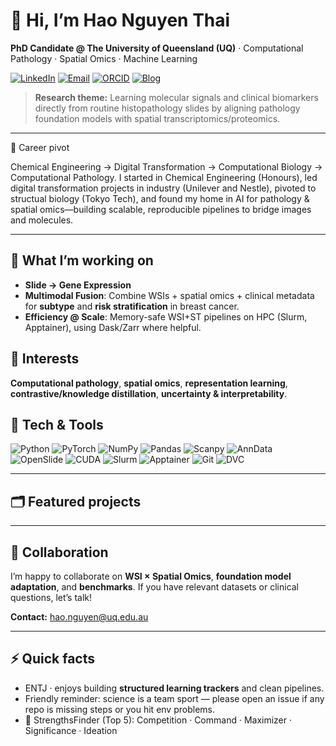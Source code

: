 # 👋 Hi, I’m **Hao Nguyen Thai**

**PhD Candidate @ The University of Queensland (UQ)** · Computational Pathology · Spatial Omics · Machine Learning

[![LinkedIn](https://img.shields.io/badge/LinkedIn-hao--nguyen--thai-blue?logo=linkedin)](https://www.linkedin.com/in/thai-hao-nguyen/)
[![Email](https://img.shields.io/badge/Email-hao.nguyen%40uq.edu.au-informational?logo=gmail)](mailto:hao.nguyen@uq.edu.au)
[![ORCID](https://img.shields.io/badge/ORCID-0009--0001--0948--6989-A6CE39?logo=orcid\&logoColor=white)](https://orcid.org/0009-0001-0948-6989)
[![Blog](https://img.shields.io/badge/Blog-haoaaa98.blogspot.com-0A0A0A?logo=blogger) ](https://haoaaa98.blogspot.com/)

> **Research theme:** Learning molecular signals and clinical biomarkers directly from routine histopathology slides by aligning pathology foundation models with spatial transcriptomics/proteomics.

---
🔄 Career pivot

Chemical Engineering → Digital Transformation → Computational Biology → Computational Pathology.
I started in Chemical Engineering (Honours), led digital transformation projects in industry (Unilever and Nestle), pivoted to structual biology (Tokyo Tech), and found my home in AI for pathology & spatial omics—building scalable, reproducible pipelines to bridge images and molecules.

--- 
## 🔭 What I’m working on

* **Slide → Gene Expression**
* **Multimodal Fusion**: Combine WSIs + spatial omics + clinical metadata for **subtype** and **risk stratification** in breast cancer.
* **Efficiency @ Scale**: Memory-safe WSI+ST pipelines on HPC (Slurm, Apptainer), using Dask/Zarr where helpful.

## 🧠 Interests

**Computational pathology**, **spatial omics**, **representation learning**, **contrastive/knowledge distillation**, **uncertainty & interpretability**.

## 🧰 Tech & Tools

![Python](https://img.shields.io/badge/Python-3.10+-3776AB?logo=python\&logoColor=white)
![PyTorch](https://img.shields.io/badge/PyTorch-EE4C2C?logo=pytorch\&logoColor=white)
![NumPy](https://img.shields.io/badge/NumPy-013243?logo=numpy\&logoColor=white)
![Pandas](https://img.shields.io/badge/pandas-150458?logo=pandas\&logoColor=white)
![Scanpy](https://img.shields.io/badge/Scanpy-FFA500)
![AnnData](https://img.shields.io/badge/AnnData-333333)
![OpenSlide](https://img.shields.io/badge/OpenSlide-00457C)
![CUDA](https://img.shields.io/badge/CUDA-76B900?logo=nvidia\&logoColor=white)
![Slurm](https://img.shields.io/badge/Slurm-2B5D82)
![Apptainer](https://img.shields.io/badge/Apptainer-2F4F4F)
![Git](https://img.shields.io/badge/Git-F05032?logo=git\&logoColor=white)
![DVC](https://img.shields.io/badge/DVC-945DD6?logo=dvc\&logoColor=white)

---

## 🗂️ Featured projects



---

## 🤝 Collaboration

I’m happy to collaborate on **WSI × Spatial Omics**, **foundation model adaptation**, and **benchmarks**. If you have relevant datasets or clinical questions, let’s talk!

**Contact:** [hao.nguyen@uq.edu.au](mailto:hao.nguyen@uq.edu.au)

---

## ⚡ Quick facts

* ENTJ · enjoys building **structured learning trackers** and clean pipelines.
* Friendly reminder: science is a team sport — please open an issue if any repo is missing steps or you hit env problems.
* 🧭 StrengthsFinder (Top 5): Competition · Command · Maximizer · Significance · Ideation

